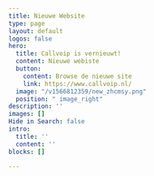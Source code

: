```yaml
---
title: Nieuwe Website
type: page
layout: default
logos: false
hero:
  title: Callvoip is vernieuwt!
  content: Nieuwe webiste
  button:
    content: Browse de nieuwe site
    link: https://www.callvoip.nl/
  image: "/v1566812359/new_zhcmsy.png"
  position: " image_right"
description: ''
images: []
Hide in Search: false
intro:
  title: ''
  content: ''
blocks: []

---
```

